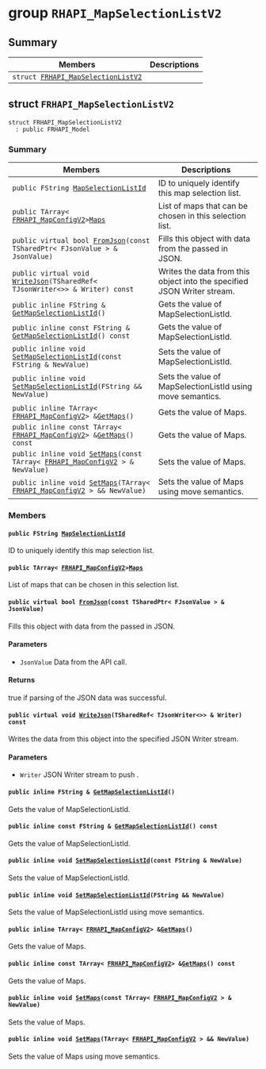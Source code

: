 # group `RHAPI_MapSelectionListV2` <a id="group__RHAPI__MapSelectionListV2"></a>

## Summary

 Members                        | Descriptions                                
--------------------------------|---------------------------------------------
`struct `[`FRHAPI_MapSelectionListV2`](#structFRHAPI__MapSelectionListV2) | 

## struct `FRHAPI_MapSelectionListV2` <a id="structFRHAPI__MapSelectionListV2"></a>

```
struct FRHAPI_MapSelectionListV2
  : public FRHAPI_Model
```

### Summary

 Members                        | Descriptions                                
--------------------------------|---------------------------------------------
`public FString `[`MapSelectionListId`](#structFRHAPI__MapSelectionListV2_1a14dc8c0be8f15c5611dbf79087b0599e) | ID to uniquely identify this map selection list.
`public TArray< `[`FRHAPI_MapConfigV2`](RHAPI_MapConfigV2.md#structFRHAPI__MapConfigV2)` > `[`Maps`](#structFRHAPI__MapSelectionListV2_1ac98cad728a16cb2c742629671a17b010) | List of maps that can be chosen in this selection list.
`public virtual bool `[`FromJson`](#structFRHAPI__MapSelectionListV2_1a07a70f446f40c48c5b56b65bf4f91f34)`(const TSharedPtr< FJsonValue > & JsonValue)` | Fills this object with data from the passed in JSON.
`public virtual void `[`WriteJson`](#structFRHAPI__MapSelectionListV2_1aef37b74981796fdd5296856fc8297fc6)`(TSharedRef< TJsonWriter<>> & Writer) const` | Writes the data from this object into the specified JSON Writer stream.
`public inline FString & `[`GetMapSelectionListId`](#structFRHAPI__MapSelectionListV2_1ac7e58e7080e1e034770f8181bc5f258a)`()` | Gets the value of MapSelectionListId.
`public inline const FString & `[`GetMapSelectionListId`](#structFRHAPI__MapSelectionListV2_1a92d6c0635bb56833635852c475a923b6)`() const` | Gets the value of MapSelectionListId.
`public inline void `[`SetMapSelectionListId`](#structFRHAPI__MapSelectionListV2_1ae15bc147a01794d32ce87ce80a631ead)`(const FString & NewValue)` | Sets the value of MapSelectionListId.
`public inline void `[`SetMapSelectionListId`](#structFRHAPI__MapSelectionListV2_1a71b0924cfc1e5f3fa096c2fb2b3e9637)`(FString && NewValue)` | Sets the value of MapSelectionListId using move semantics.
`public inline TArray< `[`FRHAPI_MapConfigV2`](RHAPI_MapConfigV2.md#structFRHAPI__MapConfigV2)` > & `[`GetMaps`](#structFRHAPI__MapSelectionListV2_1a7ef11344b831aa06219fedf6eb2416aa)`()` | Gets the value of Maps.
`public inline const TArray< `[`FRHAPI_MapConfigV2`](RHAPI_MapConfigV2.md#structFRHAPI__MapConfigV2)` > & `[`GetMaps`](#structFRHAPI__MapSelectionListV2_1a2f5bc9a98548876244a84d7557263357)`() const` | Gets the value of Maps.
`public inline void `[`SetMaps`](#structFRHAPI__MapSelectionListV2_1ae7b1dcfce553e88503dbde5b52e98119)`(const TArray< `[`FRHAPI_MapConfigV2`](RHAPI_MapConfigV2.md#structFRHAPI__MapConfigV2)` > & NewValue)` | Sets the value of Maps.
`public inline void `[`SetMaps`](#structFRHAPI__MapSelectionListV2_1addf2c34379fa25f9f80f14c07bfa42d0)`(TArray< `[`FRHAPI_MapConfigV2`](RHAPI_MapConfigV2.md#structFRHAPI__MapConfigV2)` > && NewValue)` | Sets the value of Maps using move semantics.

### Members

#### `public FString `[`MapSelectionListId`](#structFRHAPI__MapSelectionListV2_1a14dc8c0be8f15c5611dbf79087b0599e) <a id="structFRHAPI__MapSelectionListV2_1a14dc8c0be8f15c5611dbf79087b0599e"></a>

ID to uniquely identify this map selection list.

#### `public TArray< `[`FRHAPI_MapConfigV2`](RHAPI_MapConfigV2.md#structFRHAPI__MapConfigV2)` > `[`Maps`](#structFRHAPI__MapSelectionListV2_1ac98cad728a16cb2c742629671a17b010) <a id="structFRHAPI__MapSelectionListV2_1ac98cad728a16cb2c742629671a17b010"></a>

List of maps that can be chosen in this selection list.

#### `public virtual bool `[`FromJson`](#structFRHAPI__MapSelectionListV2_1a07a70f446f40c48c5b56b65bf4f91f34)`(const TSharedPtr< FJsonValue > & JsonValue)` <a id="structFRHAPI__MapSelectionListV2_1a07a70f446f40c48c5b56b65bf4f91f34"></a>

Fills this object with data from the passed in JSON.

#### Parameters
* `JsonValue` Data from the API call.

#### Returns
true if parsing of the JSON data was successful.

#### `public virtual void `[`WriteJson`](#structFRHAPI__MapSelectionListV2_1aef37b74981796fdd5296856fc8297fc6)`(TSharedRef< TJsonWriter<>> & Writer) const` <a id="structFRHAPI__MapSelectionListV2_1aef37b74981796fdd5296856fc8297fc6"></a>

Writes the data from this object into the specified JSON Writer stream.

#### Parameters
* `Writer` JSON Writer stream to push .

#### `public inline FString & `[`GetMapSelectionListId`](#structFRHAPI__MapSelectionListV2_1ac7e58e7080e1e034770f8181bc5f258a)`()` <a id="structFRHAPI__MapSelectionListV2_1ac7e58e7080e1e034770f8181bc5f258a"></a>

Gets the value of MapSelectionListId.

#### `public inline const FString & `[`GetMapSelectionListId`](#structFRHAPI__MapSelectionListV2_1a92d6c0635bb56833635852c475a923b6)`() const` <a id="structFRHAPI__MapSelectionListV2_1a92d6c0635bb56833635852c475a923b6"></a>

Gets the value of MapSelectionListId.

#### `public inline void `[`SetMapSelectionListId`](#structFRHAPI__MapSelectionListV2_1ae15bc147a01794d32ce87ce80a631ead)`(const FString & NewValue)` <a id="structFRHAPI__MapSelectionListV2_1ae15bc147a01794d32ce87ce80a631ead"></a>

Sets the value of MapSelectionListId.

#### `public inline void `[`SetMapSelectionListId`](#structFRHAPI__MapSelectionListV2_1a71b0924cfc1e5f3fa096c2fb2b3e9637)`(FString && NewValue)` <a id="structFRHAPI__MapSelectionListV2_1a71b0924cfc1e5f3fa096c2fb2b3e9637"></a>

Sets the value of MapSelectionListId using move semantics.

#### `public inline TArray< `[`FRHAPI_MapConfigV2`](RHAPI_MapConfigV2.md#structFRHAPI__MapConfigV2)` > & `[`GetMaps`](#structFRHAPI__MapSelectionListV2_1a7ef11344b831aa06219fedf6eb2416aa)`()` <a id="structFRHAPI__MapSelectionListV2_1a7ef11344b831aa06219fedf6eb2416aa"></a>

Gets the value of Maps.

#### `public inline const TArray< `[`FRHAPI_MapConfigV2`](RHAPI_MapConfigV2.md#structFRHAPI__MapConfigV2)` > & `[`GetMaps`](#structFRHAPI__MapSelectionListV2_1a2f5bc9a98548876244a84d7557263357)`() const` <a id="structFRHAPI__MapSelectionListV2_1a2f5bc9a98548876244a84d7557263357"></a>

Gets the value of Maps.

#### `public inline void `[`SetMaps`](#structFRHAPI__MapSelectionListV2_1ae7b1dcfce553e88503dbde5b52e98119)`(const TArray< `[`FRHAPI_MapConfigV2`](RHAPI_MapConfigV2.md#structFRHAPI__MapConfigV2)` > & NewValue)` <a id="structFRHAPI__MapSelectionListV2_1ae7b1dcfce553e88503dbde5b52e98119"></a>

Sets the value of Maps.

#### `public inline void `[`SetMaps`](#structFRHAPI__MapSelectionListV2_1addf2c34379fa25f9f80f14c07bfa42d0)`(TArray< `[`FRHAPI_MapConfigV2`](RHAPI_MapConfigV2.md#structFRHAPI__MapConfigV2)` > && NewValue)` <a id="structFRHAPI__MapSelectionListV2_1addf2c34379fa25f9f80f14c07bfa42d0"></a>

Sets the value of Maps using move semantics.

